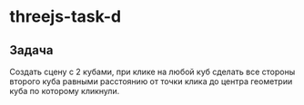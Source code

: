# threejs-task-d

## Задача

Создать сцену с 2 кубами, при клике на любой куб сделать все стороны второго куба равными расстоянию от точки клика до центра геометрии куба по которому кликнули.
